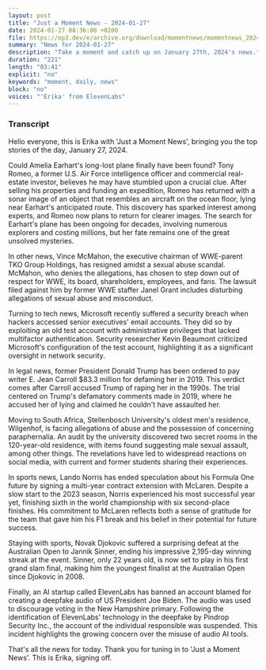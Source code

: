 ```yaml
---
layout: post
title: "Just a Moment News - 2024-01-27"
date: 2024-01-27 08:36:00 +0200
file: https://op3.dev/e/archive.org/download/momentnews/momentnews_2024-01-27.mp3
summary: "News for 2024-01-27"
description: "Take a moment and catch up on January 27th, 2024's news."
duration: "221"
length: "03:41"
explicit: "no"
keywords: "moment, daily, news"
block: "no"
voices: "'Erika' from ElevenLabs"
---
```


### Transcript

Hello everyone, this is Erika with 'Just a Moment News', bringing you the top stories of the day, January 27, 2024.

Could Amelia Earhart's long-lost plane finally have been found? Tony Romeo, a former U.S. Air Force intelligence officer and commercial real-estate investor, believes he may have stumbled upon a crucial clue. After selling his properties and funding an expedition, Romeo has returned with a sonar image of an object that resembles an aircraft on the ocean floor, lying near Earhart's anticipated route. This discovery has sparked interest among experts, and Romeo now plans to return for clearer images. The search for Earhart's plane has been ongoing for decades, involving numerous explorers and costing millions, but her fate remains one of the great unsolved mysteries.

In other news, Vince McMahon, the executive chairman of WWE-parent TKO Group Holdings, has resigned amidst a sexual abuse scandal. McMahon, who denies the allegations, has chosen to step down out of respect for WWE, its board, shareholders, employees, and fans. The lawsuit filed against him by former WWE staffer Janel Grant includes disturbing allegations of sexual abuse and misconduct.

Turning to tech news, Microsoft recently suffered a security breach when hackers accessed senior executives' email accounts. They did so by exploiting an old test account with administrative privileges that lacked multifactor authentication. Security researcher Kevin Beaumont criticized Microsoft's configuration of the test account, highlighting it as a significant oversight in network security.

In legal news, former President Donald Trump has been ordered to pay writer E. Jean Carroll $83.3 million for defaming her in 2019. This verdict comes after Carroll accused Trump of raping her in the 1990s. The trial centered on Trump's defamatory comments made in 2019, where he accused her of lying and claimed he couldn't have assaulted her.

Moving to South Africa, Stellenbosch University's oldest men's residence, Wilgenhof, is facing allegations of abuse and the possession of concerning paraphernalia. An audit by the university discovered two secret rooms in the 120-year-old residence, with items found suggesting male sexual assault, among other things. The revelations have led to widespread reactions on social media, with current and former students sharing their experiences.

In sports news, Lando Norris has ended speculation about his Formula One future by signing a multi-year contract extension with McLaren. Despite a slow start to the 2023 season, Norris experienced his most successful year yet, finishing sixth in the world championship with six second-place finishes. His commitment to McLaren reflects both a sense of gratitude for the team that gave him his F1 break and his belief in their potential for future success.

Staying with sports, Novak Djokovic suffered a surprising defeat at the Australian Open to Jannik Sinner, ending his impressive 2,195-day winning streak at the event. Sinner, only 22 years old, is now set to play in his first grand slam final, making him the youngest finalist at the Australian Open since Djokovic in 2008.

Finally, an AI startup called ElevenLabs has banned an account blamed for creating a deepfake audio of US President Joe Biden. The audio was used to discourage voting in the New Hampshire primary. Following the identification of ElevenLabs' technology in the deepfake by Pindrop Security Inc., the account of the individual responsible was suspended. This incident highlights the growing concern over the misuse of audio AI tools.

That's all the news for today. Thank you for tuning in to 'Just a Moment News'. This is Erika, signing off.
